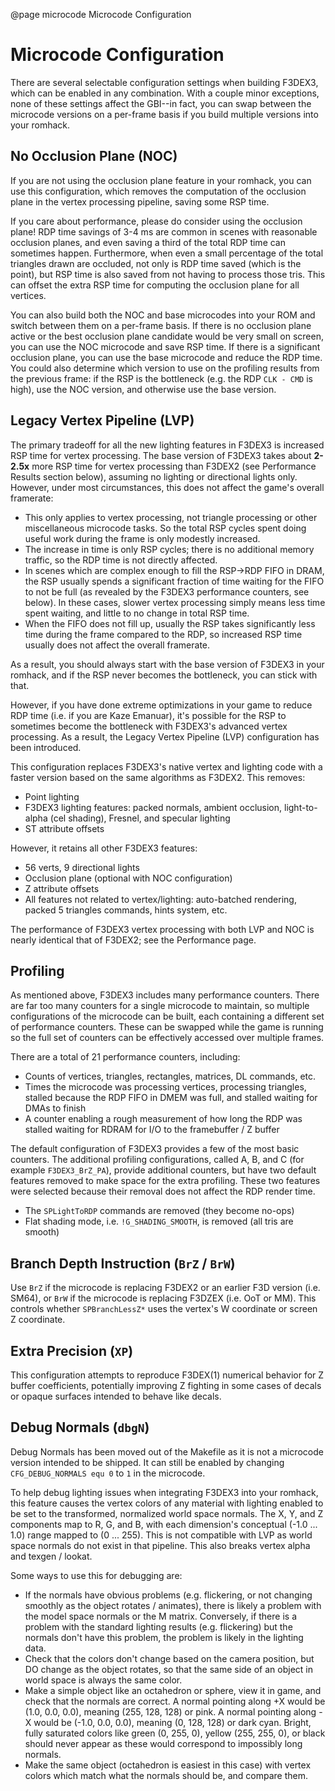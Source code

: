 @page microcode Microcode Configuration

# Microcode Configuration

There are several selectable configuration settings when building F3DEX3, which
can be enabled in any combination. With a couple minor exceptions, none of these
settings affect the GBI--in fact, you can swap between the microcode versions on
a per-frame basis if you build multiple versions into your romhack.

## No Occlusion Plane (NOC)

If you are not using the occlusion plane feature in your romhack, you can
use this configuration, which removes the computation of the occlusion plane
in the vertex processing pipeline, saving some RSP time.

If you care about performance, please do consider using the occlusion plane!
RDP time savings of 3-4 ms are common in scenes with reasonable occlusion
planes, and even saving a third of the total RDP time can sometimes happen.
Furthermore, when even a small percentage of the total triangles drawn are
occluded, not only is RDP time saved (which is the point), but RSP time is also
saved from not having to process those tris. This can offset the extra RSP time
for computing the occlusion plane for all vertices.

You can also build both the NOC and base microcodes into your ROM and switch
between them on a per-frame basis. If there is no occlusion plane active or the
best occlusion plane candidate would be very small on screen, you can use the
NOC microcode and save RSP time. If there is a significant occlusion plane, you
can use the base microcode and reduce the RDP time. You could also determine
which version to use on the profiling results from the previous frame: if the
RSP is the bottleneck (e.g. the RDP `CLK - CMD` is high), use the NOC version,
and otherwise use the base version.

## Legacy Vertex Pipeline (LVP)

The primary tradeoff for all the new lighting features in F3DEX3 is increased
RSP time for vertex processing. The base version of F3DEX3 takes about
**2-2.5x** more RSP time for vertex processing than F3DEX2 (see Performance
Results section below), assuming no lighting or directional lights only.
However, under most circumstances, this does not affect the game's overall
framerate:
- This only applies to vertex processing, not triangle processing or other
  miscellaneous microcode tasks. So the total RSP cycles spent doing useful work
  during the frame is only modestly increased.
- The increase in time is only RSP cycles; there is no additional memory
  traffic, so the RDP time is not directly affected.
- In scenes which are complex enough to fill the RSP->RDP FIFO in DRAM, the RSP
  usually spends a significant fraction of time waiting for the FIFO to not be
  full (as revealed by the F3DEX3 performance counters, see below). In these
  cases, slower vertex processing simply means less time spent waiting, and
  little to no change in total RSP time.
- When the FIFO does not fill up, usually the RSP takes significantly less time
  during the frame compared to the RDP, so increased RSP time usually does not
  affect the overall framerate.

As a result, you should always start with the base version of F3DEX3 in your
romhack, and if the RSP never becomes the bottleneck, you can stick with that.

However, if you have done extreme optimizations in your game to reduce RDP time
(i.e. if you are Kaze Emanuar), it's possible for the RSP to sometimes become
the bottleneck with F3DEX3's advanced vertex processing. As a result, the Legacy
Vertex Pipeline (LVP) configuration has been introduced.

This configuration replaces F3DEX3's native vertex and lighting code with a
faster version based on the same algorithms as F3DEX2. This removes:
- Point lighting
- F3DEX3 lighting features: packed normals, ambient occlusion, light-to-alpha
  (cel shading), Fresnel, and specular lighting
- ST attribute offsets

However, it retains all other F3DEX3 features:
- 56 verts, 9 directional lights
- Occlusion plane (optional with NOC configuration)
- Z attribute offsets
- All features not related to vertex/lighting: auto-batched rendering, packed 5
  triangles commands, hints system, etc.

The performance of F3DEX3 vertex processing with both LVP and NOC is nearly
identical that of F3DEX2; see the Performance page.

## Profiling

As mentioned above, F3DEX3 includes many performance counters. There are far too
many counters for a single microcode to maintain, so multiple configurations of
the microcode can be built, each containing a different set of performance
counters. These can be swapped while the game is running so the full set of
counters can be effectively accessed over multiple frames.

There are a total of 21 performance counters, including:
- Counts of vertices, triangles, rectangles, matrices, DL commands, etc.
- Times the microcode was processing vertices, processing triangles, stalled
  because the RDP FIFO in DMEM was full, and stalled waiting for DMAs to finish
- A counter enabling a rough measurement of how long the RDP was stalled
  waiting for RDRAM for I/O to the framebuffer / Z buffer

The default configuration of F3DEX3 provides a few of the most basic counters.
The additional profiling configurations, called A, B, and C (for example
`F3DEX3_BrZ_PA`), provide additional counters, but have two default features
removed to make space for the extra profiling. These two features were selected
because their removal does not affect the RDP render time.
- The `SPLightToRDP` commands are removed (they become no-ops)
- Flat shading mode, i.e. `!G_SHADING_SMOOTH`, is removed (all tris are smooth)

## Branch Depth Instruction (`BrZ` / `BrW`)

Use `BrZ` if the microcode is replacing F3DEX2 or an earlier F3D version (i.e.
SM64), or `BrW` if the microcode is replacing F3DZEX (i.e. OoT or MM). This
controls whether `SPBranchLessZ*` uses the vertex's W coordinate or screen Z
coordinate.

## Extra Precision (`XP`)

This configuration attempts to reproduce F3DEX(1) numerical behavior for Z
buffer coefficients, potentially improving Z fighting in some cases of decals or
opaque surfaces intended to behave like decals.

## Debug Normals (`dbgN`)

Debug Normals has been moved out of the Makefile as it is not a microcode
version intended to be shipped. It can still be enabled by changing
`CFG_DEBUG_NORMALS equ 0` to `1` in the microcode.

To help debug lighting issues when integrating F3DEX3 into your romhack, this
feature causes the vertex colors of any material with lighting enabled to be set
to the transformed, normalized world space normals. The X, Y, and Z components
map to R, G, and B, with each dimension's conceptual (-1.0 ... 1.0) range mapped
to (0 ... 255). This is not compatible with LVP as world space normals do not
exist in that pipeline. This also breaks vertex alpha and texgen / lookat.

Some ways to use this for debugging are:
- If the normals have obvious problems (e.g. flickering, or not changing
  smoothly as the object rotates / animates), there is likely a problem with the
  model space normals or the M matrix. Conversely, if there is a problem with
  the standard lighting results (e.g. flickering) but the normals don't have
  this problem, the problem is likely in the lighting data.
- Check that the colors don't change based on the camera position, but DO change
  as the object rotates, so that the same side of an object in world space is
  always the same color.
- Make a simple object like an octahedron or sphere, view it in game, and check
  that the normals are correct. A normal pointing along +X would be
  (1.0, 0.0, 0.0), meaning (255, 128, 128) or pink. A normal pointing along -X
  would be (-1.0, 0.0, 0.0), meaning (0, 128, 128) or dark cyan. Bright, fully
  saturated colors like green (0, 255, 0), yellow (255, 255, 0), or black should
  never appear as these would correspond to impossibly long normals.
- Make the same object (octahedron is easiest in this case) with vertex colors
  which match what the normals should be, and compare them.
